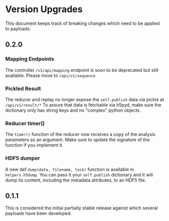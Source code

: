 # Version Upgrades

This document keeps track of breaking changes which need to be applied to payloads.

## 0.2.0

### Mapping Endpoints

The controller `/v1/api/mapping` endpoint is soon to be deprecated but still available. Please move to `/api/v1/sequence`

### Pickled Result

The reducer and replay no longer expose the `self.publish` data via pickle at `/api/v1/result/*`
To assure that data is fetchable via h5pyd, make sure the dictionary only has string keys and no "complex" python objects.

### Reducer timer()

The `timer()` function of the reducer now receives a copy of the analysis parameters as an argument. Make sure to update the signature of the function if you implement it.

### HDF5 dumper

A new 
def `dump(data, filename, lock)` function is available in `helpers.h5dump`. You can pass it your `self.publish` dictionary and it will dump its content, including the metadata attributes, to an HDF5 file.

## 0.1.1

This is considered the initial partially stable release against which several payloads have been developed.

